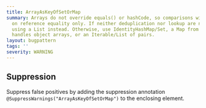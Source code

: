 ```yaml
---
title: ArrayAsKeyOfSetOrMap
summary: Arrays do not override equals() or hashCode, so comparisons will be done
  on reference equality only. If neither deduplication nor lookup are needed, consider
  using a List instead. Otherwise, use IdentityHashMap/Set, a Map from a library that
  handles object arrays, or an Iterable/List of pairs.
layout: bugpattern
tags: ''
severity: WARNING
---
```


<!--
*** AUTO-GENERATED, DO NOT MODIFY ***
To make changes, edit the @BugPattern annotation or the explanation in docs/bugpattern.
-->



## Suppression
Suppress false positives by adding the suppression annotation `@SuppressWarnings("ArrayAsKeyOfSetOrMap")` to the enclosing element.
